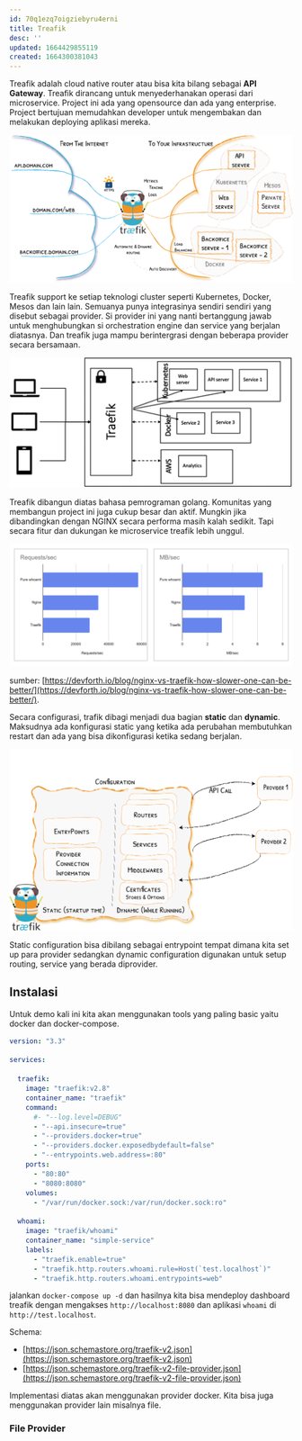 ```yaml
---
id: 70q1ezq7oigziebyru4erni
title: Treafik
desc: ''
updated: 1664429855119
created: 1664300381043
---
```


Treafik adalah cloud native router atau bisa kita bilang sebagai **API Gateway**.
Treafik dirancang untuk menyederhanakan operasi dari microservice.
Project ini ada yang opensource dan ada yang enterprise.
Project bertujuan memudahkan developer untuk mengembakan dan melakukan deploying aplikasi mereka.
 
![treafik diagram](assets/treafik-diagram.png)  

Treafik support ke setiap teknologi cluster seperti Kubernetes, Docker, Mesos dan lain lain.
Semuanya punya integrasinya sendiri sendiri yang disebut sebagai provider.
Si provider ini yang nanti bertanggung jawab untuk menghubungkan si orchestration engine dan service yang berjalan diatasnya.
Dan treafik juga mampu berintergrasi dengan beberapa provider secara bersamaan.

![treafik diagram 2](asstes/treafik-diagram2.png)

Treafik dibangun diatas bahasa pemrograman golang. Komunitas yang membangun project ini juga cukup besar dan aktif. Mungkin jika dibandingkan dengan NGINX secara performa masih kalah sedikit. Tapi secara fitur dan dukungan ke microservice treafik lebih unggul.

![trafik vs nginx](assets/trafik-benchmark.png)  

sumber: [https://devforth.io/blog/nginx-vs-traefik-how-slower-one-can-be-better/](https://devforth.io/blog/nginx-vs-traefik-how-slower-one-can-be-better/).

Secara configurasi, trafik dibagi menjadi dua bagian **static** dan **dynamic**. Maksudnya ada konfigurasi static yang ketika ada perubahan membutuhkan restart dan ada yang bisa dikonfigurasi ketika sedang berjalan.

![treafik configuration](assets/treafik-configuration.png)

Static configuration bisa dibilang sebagai entrypoint tempat dimana kita set up para provider sedangkan dynamic configuration digunakan untuk setup routing, service yang berada diprovider.

## Instalasi

Untuk demo kali ini kita akan menggunakan tools yang paling basic yaitu docker dan docker-compose.

```yaml
version: "3.3"

services:

  traefik:
    image: "traefik:v2.8"
    container_name: "traefik"
    command:
      #- "--log.level=DEBUG"
      - "--api.insecure=true"
      - "--providers.docker=true"
      - "--providers.docker.exposedbydefault=false"
      - "--entrypoints.web.address=:80"
    ports:
      - "80:80"
      - "8080:8080"
    volumes:
      - "/var/run/docker.sock:/var/run/docker.sock:ro"

  whoami:
    image: "traefik/whoami"
    container_name: "simple-service"
    labels:
      - "traefik.enable=true"
      - "traefik.http.routers.whoami.rule=Host(`test.localhost`)"
      - "traefik.http.routers.whoami.entrypoints=web"
```

jalankan `docker-compose up -d` dan hasilnya kita bisa mendeploy dashboard treafik dengan mengakses `http://localhost:8080` dan aplikasi `whoami` di  `http://test.localhost`.

Schema:

- [https://json.schemastore.org/traefik-v2.json](https://json.schemastore.org/traefik-v2.json)
- [https://json.schemastore.org/traefik-v2-file-provider.json](https://json.schemastore.org/traefik-v2-file-provider.json)

Implementasi diatas akan menggunakan provider docker. Kita bisa juga menggunakan provider lain misalnya file.

### File Provider

